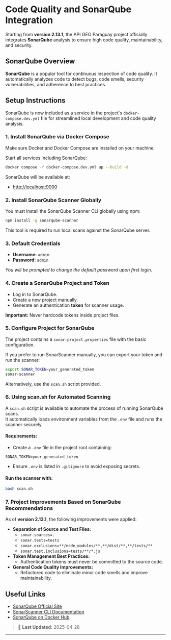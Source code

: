 # Code Quality and SonarQube Integration

Starting from **version 2.13.1**, the API GEO Paraguay project officially integrates **SonarQube** analysis to ensure high code quality, maintainability, and security.

## SonarQube Overview

**SonarQube** is a popular tool for continuous inspection of code quality. It automatically analyzes code to detect bugs, code smells, security vulnerabilities, and adherence to best practices.

## Setup Instructions

SonarQube is now included as a service in the project's `docker-compose.dev.yml` file for streamlined local development and code quality analysis.

### 1. Install SonarQube via Docker Compose

Make sure Docker and Docker Compose are installed on your machine.

Start all services including SonarQube:

```bash
docker compose -f docker-compose.dev.yml up --build -d
```

SonarQube will be available at:

- [http://localhost:9000](http://localhost:9000)

### 2. Install SonarQube Scanner Globally

You must install the SonarQube Scanner CLI globally using npm:

```bash
npm install -g sonarqube-scanner
```

This tool is required to run local scans against the SonarQube server.

### 3. Default Credentials

- **Username:** `admin`
- **Password:** `admin`

_You will be prompted to change the default password upon first login._

### 4. Create a SonarQube Project and Token

- Log in to SonarQube.
- Create a new project manually.
- Generate an authentication **token** for scanner usage.

**Important:** Never hardcode tokens inside project files.

### 5. Configure Project for SonarQube

The project contains a `sonar-project.properties` file with the basic configuration.

If you prefer to run SonarScanner manually, you can export your token and run the scanner:

```bash
export SONAR_TOKEN=your_generated_token
sonar-scanner
```

Alternatively, use the `scan.sh` script provided.

### 6. Using scan.sh for Automated Scanning

A `scan.sh` script is available to automate the process of running SonarQube scans.  
It automatically loads environment variables from the `.env` file and runs the scanner securely.

#### Requirements:

- Create a `.env` file in the project root containing:

```env
SONAR_TOKEN=your_generated_token
```

- Ensure `.env` is listed in `.gitignore` to avoid exposing secrets.

#### Run the scanner with:

```bash
bash scan.sh
```

### 7. Project Improvements Based on SonarQube Recommendations

As of **version 2.13.1**, the following improvements were applied:

- **Separation of Source and Test Files:**
  - `sonar.sources=.`
  - `sonar.tests=tests`
  - `sonar.exclusions=**/node_modules/**,**/dist/**,**/tests/**`
  - `sonar.test.inclusions=tests/**/*.js`
- **Token Management Best Practices:**
  - Authentication tokens must never be committed to the source code.
- **General Code Quality Improvements:**
  - Refactored code to eliminate minor code smells and improve maintainability.

## Useful Links

- [SonarQube Official Site](https://www.sonarsource.com/products/sonarqube/)
- [SonarScanner CLI Documentation](https://docs.sonarqube.org/latest/analysis/scan/sonarscanner/)
- [SonarQube on Docker Hub](https://hub.docker.com/_/sonarqube)

> 📅 **Last Updated:** 2025-04-28

---
